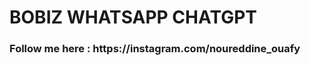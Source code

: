 # BOBIZ WHATSAPP CHATGPT
<h3><b>Follow me here </b> : https://instagram.com/noureddine_ouafy <br></h3>
<br>
